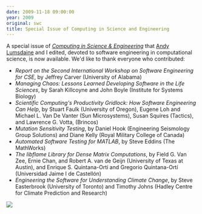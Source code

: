 ```yaml
---
date: 2009-11-18 09:00:00
year: 2009
original: swc
title: Special Issue of Computing in Science and Engineering
---
```

<p>A special issue of <a href="http://www.computer.org/portal/web/cise/home"><em>Computing in Science &amp; Engineering</em></a> that <a href="http://www.cs.indiana.edu/~lums">Andy Lumsdaine</a> and I edited, devoted to software engineering in computational science, is now available. We'd like to thank everyone who contributed:</p>
<ul>
<li><em>Report on the Second International Workshop on Software Engineering for CSE</em>, by Jeffrey Carver (University of Alabama)</li>
<li><em>Managing Chaos: Lessons Learned Developing Software in the Life Sciences</em>, by Sarah Killcoyne and John Boyle (Institute for Systems Biology)</li>
<li><em>Scientific Computing's Productivity Gridlock: How Software Engineering Can Help</em>, by Stuart Faulk (University of Oregon), Eugene Loh and Michael L. Van De Vanter (Sun Microsystems), Susan Squires (Tactics), and Lawrence G. Votta, (Brincos)</li>
<li><em>Mutation Sensitivity Testing</em>, by Daniel Hook (Engineering Seismology Group Solutions) and Diane Kelly (Royal Military College of Canada)</li>
<li><em>Automated Software Testing for MATLAB</em>, by Steve Eddins (The MathWorks)</li>
<li><em>The libflame Library for Dense Matrix Computations</em>, by Field G. Van Zee, Ernie Chan, and Robert A. van de Geijn (University of Texas at Austin), and Enrique S. Quintana-Ort&iacute; and Gregorio Quintana-Ort&iacute; (Universidad Jaime I de Castell&oacute;n)</li>
<li><em>Engineering the Software for Understanding Climate Change</em>, by Steve Easterbrook (University of Toronto) and Timothy Johns (Hadley Centre for Climate Prediction and Research)</li>
</ul>
<p><img src="{{'/files/2009/11/cover.jpg' | relative_url}}" /></p>
